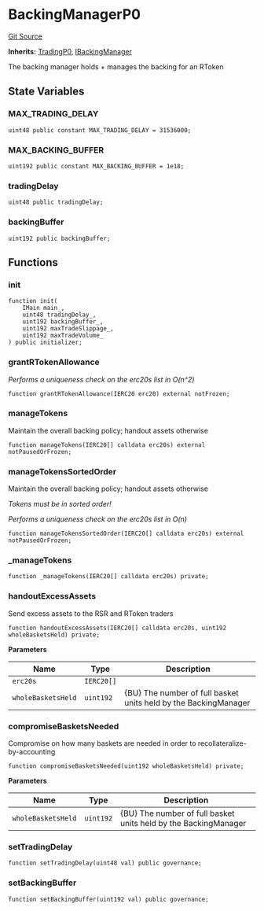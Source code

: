 # BackingManagerP0
[Git Source](https://github.com/larrythecucumber321/protocol/blob/3222eb21fbb20ddd3d3fa2233072dfa96ea3e340/contracts/p0/BackingManager.sol)

**Inherits:**
[TradingP0](/src/contracts/p0/mixins/Trading.sol/abstract.TradingP0.md), [IBackingManager](/src/contracts/interfaces/IBackingManager.sol/interface.IBackingManager.md)

The backing manager holds + manages the backing for an RToken


## State Variables
### MAX_TRADING_DELAY

```solidity
uint48 public constant MAX_TRADING_DELAY = 31536000;
```


### MAX_BACKING_BUFFER

```solidity
uint192 public constant MAX_BACKING_BUFFER = 1e18;
```


### tradingDelay

```solidity
uint48 public tradingDelay;
```


### backingBuffer

```solidity
uint192 public backingBuffer;
```


## Functions
### init


```solidity
function init(
    IMain main_,
    uint48 tradingDelay_,
    uint192 backingBuffer_,
    uint192 maxTradeSlippage_,
    uint192 maxTradeVolume_
) public initializer;
```

### grantRTokenAllowance

*Performs a uniqueness check on the erc20s list in O(n^2)*


```solidity
function grantRTokenAllowance(IERC20 erc20) external notFrozen;
```

### manageTokens

Maintain the overall backing policy; handout assets otherwise


```solidity
function manageTokens(IERC20[] calldata erc20s) external notPausedOrFrozen;
```

### manageTokensSortedOrder

Maintain the overall backing policy; handout assets otherwise

*Tokens must be in sorted order!*

*Performs a uniqueness check on the erc20s list in O(n)*


```solidity
function manageTokensSortedOrder(IERC20[] calldata erc20s) external notPausedOrFrozen;
```

### _manageTokens


```solidity
function _manageTokens(IERC20[] calldata erc20s) private;
```

### handoutExcessAssets

Send excess assets to the RSR and RToken traders


```solidity
function handoutExcessAssets(IERC20[] calldata erc20s, uint192 wholeBasketsHeld) private;
```
**Parameters**

|Name|Type|Description|
|----|----|-----------|
|`erc20s`|`IERC20[]`||
|`wholeBasketsHeld`|`uint192`|{BU} The number of full basket units held by the BackingManager|


### compromiseBasketsNeeded

Compromise on how many baskets are needed in order to recollateralize-by-accounting


```solidity
function compromiseBasketsNeeded(uint192 wholeBasketsHeld) private;
```
**Parameters**

|Name|Type|Description|
|----|----|-----------|
|`wholeBasketsHeld`|`uint192`|{BU} The number of full basket units held by the BackingManager|


### setTradingDelay


```solidity
function setTradingDelay(uint48 val) public governance;
```

### setBackingBuffer


```solidity
function setBackingBuffer(uint192 val) public governance;
```

